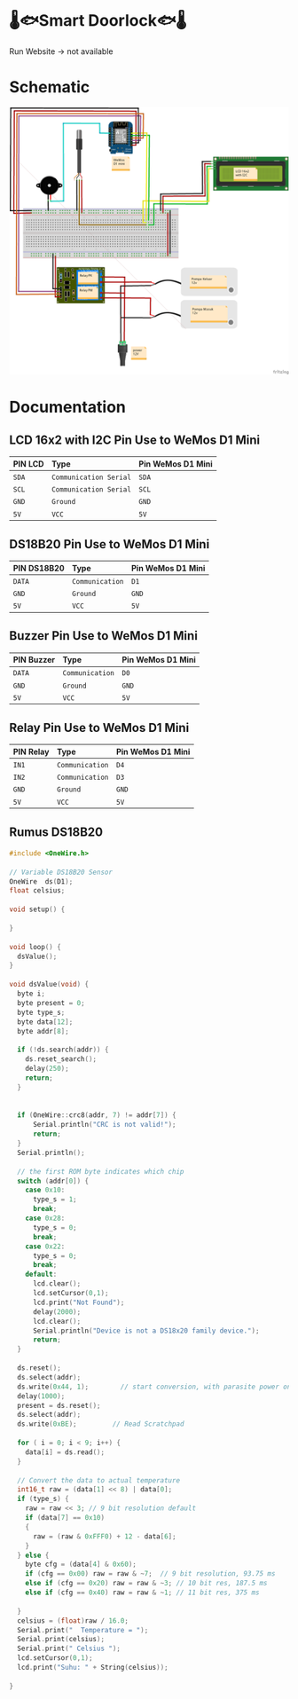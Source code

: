 # 🌡️🐟Smart Doorlock🐟🌡️
Run Website -> not available

# Schematic
![Wiring](https://github.com/NugrohoESBB/SmartSystemIoT/blob/main/Smart_Aquarium/schematic_aquarium.png)

# Documentation

## LCD 16x2 with I2C Pin Use to WeMos D1 Mini

| PIN LCD | Type     | Pin WeMos D1 Mini| 
| :-------- | :------- |  :------- |
| `SDA` | `Communication Serial` |`SDA` |
| `SCL` | `Communication Serial` |`SCL`|
| `GND` | `Ground` |`GND`|
| `5V` | `VCC` | `5V`|

## DS18B20 Pin Use to WeMos D1 Mini

| PIN DS18B20 | Type     | Pin WeMos D1 Mini| 
| :-------- | :------- |  :------- |
| `DATA` | `Communication` |`D1` |
| `GND` | `Ground` |`GND`|
| `5V` | `VCC` | `5V`|

## Buzzer Pin Use to WeMos D1 Mini

| PIN Buzzer | Type     | Pin WeMos D1 Mini| 
| :-------- | :------- |  :------- |
| `DATA` | `Communication` |`D0` |
| `GND` | `Ground` |`GND`|
| `5V` | `VCC` | `5V`|

## Relay Pin Use to WeMos D1 Mini

| PIN Relay | Type     | Pin WeMos D1 Mini| 
| :-------- | :------- |  :------- |
| `IN1` | `Communication` |`D4` |
| `IN2` | `Communication` |`D3`|
| `GND` | `Ground` |`GND`|
| `5V` | `VCC` | `5V`|

## Rumus DS18B20
```c++
#include <OneWire.h>

// Variable DS18B20 Sensor
OneWire  ds(D1);
float celsius;

void setup() {
  
}

void loop() {
  dsValue();
}

void dsValue(void) {
  byte i;
  byte present = 0;
  byte type_s;
  byte data[12];
  byte addr[8];
  
  if (!ds.search(addr)) {
    ds.reset_search();
    delay(250);
    return;
  }
  

  if (OneWire::crc8(addr, 7) != addr[7]) {
      Serial.println("CRC is not valid!");
      return;
  }
  Serial.println();
 
  // the first ROM byte indicates which chip
  switch (addr[0]) {
    case 0x10:
      type_s = 1;
      break;
    case 0x28:
      type_s = 0;
      break;
    case 0x22:
      type_s = 0;
      break;
    default:
      lcd.clear();
      lcd.setCursor(0,1);
      lcd.print("Not Found");
      delay(2000);
      lcd.clear();
      Serial.println("Device is not a DS18x20 family device.");
      return;
  } 

  ds.reset();
  ds.select(addr);
  ds.write(0x44, 1);        // start conversion, with parasite power on at the end  
  delay(1000);
  present = ds.reset();
  ds.select(addr);    
  ds.write(0xBE);         // Read Scratchpad

  for ( i = 0; i < 9; i++) {
    data[i] = ds.read();
  }

  // Convert the data to actual temperature
  int16_t raw = (data[1] << 8) | data[0];
  if (type_s) {
    raw = raw << 3; // 9 bit resolution default
    if (data[7] == 0x10) 
    {
      raw = (raw & 0xFFF0) + 12 - data[6];
    }
  } else {
    byte cfg = (data[4] & 0x60);
    if (cfg == 0x00) raw = raw & ~7;  // 9 bit resolution, 93.75 ms
    else if (cfg == 0x20) raw = raw & ~3; // 10 bit res, 187.5 ms
    else if (cfg == 0x40) raw = raw & ~1; // 11 bit res, 375 ms
    
  }
  celsius = (float)raw / 16.0;
  Serial.print("  Temperature = ");
  Serial.print(celsius);
  Serial.print(" Celsius ");
  lcd.setCursor(0,1);
  lcd.print("Suhu: " + String(celsius));
  
}

```
